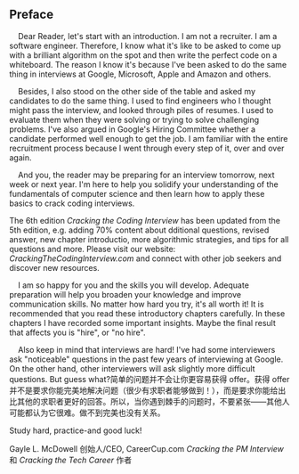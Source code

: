 ## Preface


&nbsp;&nbsp;&nbsp;&nbsp;Dear Reader, let's start with an introduction. I am not a recruiter. I am a software engineer. Therefore, I know what it's like to be asked to come up with a brilliant algorithm on the spot and then write the perfect code on a whiteboard. The reason I know it's because I've been asked to do the same thing in interviews at Google, Microsoft, Apple and Amazon and others.

&nbsp;&nbsp;&nbsp;&nbsp;Besides, I also stood on the other side of the table and asked my candidates to do the same thing. I used to find engineers who I thought might pass the interview, and looked through piles of resumes. I used to evaluate them when they were solving or trying to solve challenging problems. I've also argued in Google's Hiring Committee whether a candidate performed well enough to get the job. I am familiar with the entire recruitment process because I went through every step of it, over and over again.




&nbsp;&nbsp;&nbsp;&nbsp;And you, the reader may be preparing for an interview tomorrow, next week or next year. I'm here to help you solidify your understanding of the fundamentals of computer science and then learn how to apply these basics to crack coding interviews. 

The 6th edition *Cracking the Coding Interview* has been updated from the 5th edition, e.g. adding 70% content about dditional questions, revised answer, new chapter introductio, more algorithmic strategies, and tips for all questions and more. Please visit our website: *CrackingTheCodinglnterview.com* and connect with other job seekers and discover new resources.

&nbsp;&nbsp;&nbsp;&nbsp;I am so happy for you and the skills you will develop. Adequate preparation will help you broaden your knowledge and improve communication skills. No matter how hard you try, it's all worth it! It is recommended that you read these introductory chapters carefully. In these chapters I have recorded some important insights. Maybe the final result that affects you is "hire", or "no hire".

&nbsp;&nbsp;&nbsp;&nbsp;Also keep in mind that interviews are hard! I've had some interviewers ask "noticeable" questions in the past few years of interviewing at Google. On the other hand, other interviewers will ask slightly more difficult questions. But guess what?简单的问题并不会让你更容易获得 offer。获得 offer 并不是要求你能完美地解决问题（很少有求职者能够做到！），而是要求你能给出比其他的求职者更好的回答。所以，当你遇到棘手的问题时，不要紧张——其他人可能都认为它很难。做不到完美也没有关系。

Study hard, practice-and good luck!

Gayle L. McDowell
创始人/CEO, CareerCup.com
*Cracking the PM Interview* 和 *Cracking the Tech Career* 作者
